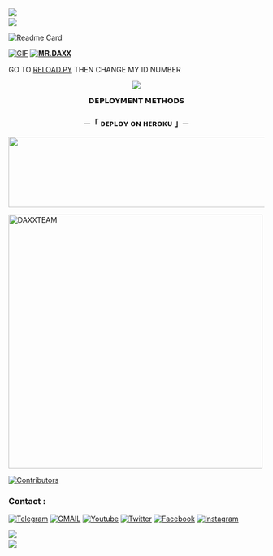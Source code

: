 <img src="https://user-images.githubusercontent.com/73097560/115834477-dbab4500-a447-11eb-908a-139a6edaec5c.gif"> 
<img src="https://camo.githubusercontent.com/82291b0fe831bfc6781e07fc5090cbd0a8b912bb8b8d4fec0696c881834f81ac/68747470733a2f2f70726f626f742e6d656469612f394575424971676170492e676966" width="800" height="3">
<img src="https://user-images.githubusercontent.com/73097560/115834477-dbab4500-a447-11eb-908a-139a6edaec5c.gif">

![Readme Card](https://github-readme-stats.vercel.app/api/pin/?username=DAXXTEAM&repo=DAXXMUSIC&theme=flag-india)

[![GIF](https://github.com/SkOfficial01/SANKI_NEW_VERSION/blob/main/DAXXTEAM.gif)](https://github.com/DAXXTEAM)
   [![𝐌𝐑.𝐃𝐀𝐗𝐗](https://github-stats-alpha.vercel.app/api?username=DAXXTEAM "MRDAXX")](https://github-stats-alpha.vercel.app/api?username=DAXXTEAM "MRDAXX")





GO TO [RELOAD.PY](https://github.com/DAXXTEAM/DAXXMUSIC/blob/Master/DAXXMUSIC/plugins/tools/reload.py) THEN CHANGE MY ID NUMBER 

<p align="center">
  <img src="https://telegra.ph/file/4abd6e0f613946553de53.jpg">
</p>

<p align="center">
<b>𝗗𝗘𝗣𝗟𝗢𝗬𝗠𝗘𝗡𝗧 𝗠𝗘𝗧𝗛𝗢𝗗𝗦</b>
</p>

<h3 align="center">
    ─「 ᴅᴇᴩʟᴏʏ ᴏɴ ʜᴇʀᴏᴋᴜ 」─
</h3>

<p align="center"><a href="https://dashboard.heroku.com/new?template= https://github.com/SkOfficial01/SANKI_NEW_VERSION"> <img src="https://img.shields.io/badge/Deploy%20On%20Heroku-green?style=for-the-badge&logo=heroku" width="520" height="138.45"/></a></p>

<p><img width="500" align="center" src="https://github-readme-stats.vercel.app/api/top-langs?username=DAXXTEAM&show_icons=true&locale=en&layout=compact" alt="DAXXTEAM" /></p>

[![Contributors](https://contrib.rocks/image?repo=DAXXTEAM/DAXXMUSIC)](https://github.com/DAXXTEAM/DAXXMUSIC/graphs/contributors)

### Contact :
<a href="https://t.me/gitwizardbypass"><img title="Telegram" src="https://img.shields.io/badge/Telegram-%23000000.svg?&style=for-the-badge&logo=telegram&logoColor=61DAFB"></a>
<a href="https://mail.google.com/mail/?view=cm&fs=1&to=thebotolbaba@gmail.com"><img title="GMAIL" src="https://img.shields.io/badge/Gmail-D14836?style=for-the-badge&logo=gmail&logoColor=white"></a>
<a href="https://youtube.com/gitwizardbypass"><img title="Youtube" src="https://img.shields.io/badge/youtube-%230077B5.svg?&style=for-the-badge&logo=youtube&logoColor=white"></a>
<a href="https://twitter.com/"><img title="Twitter" src="https://img.shields.io/badge/Twitter-12100E?style=for-the-badge&logo=twitter&logoColor=white"></a>
<a href="https://facebook.com/"><img title="Facebook" src="https://img.shields.io/badge/facebook-%231877F2.svg?&style=for-the-badge&logo=facebook&logoColor=white"></a>
<a href="https://instagram.com/daxxsir"><img title="Instagram" src="https://img.shields.io/badge/instagram-%23E4405F.svg?&style=for-the-badge&logo=instagram&logoColor=white"></a>

<img src="https://user-images.githubusercontent.com/73097560/115834477-dbab4500-a447-11eb-908a-139a6edaec5c.gif">
<img src="https://camo.githubusercontent.com/82291b0fe831bfc6781e07fc5090cbd0a8b912bb8b8d4fec0696c881834f81ac/68747470733a2f2f70726f626f742e6d656469612f394575424971676170492e676966" width="800" height="3">
<img src="https://user-images.githubusercontent.com/73097560/115834477-dbab4500-a447-11eb-908a-139a6edaec5c.gif">
